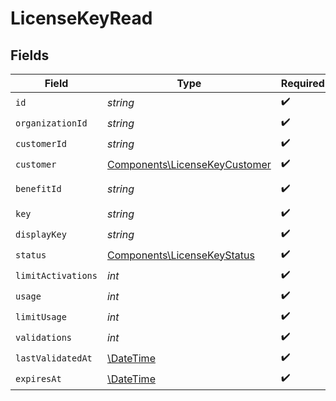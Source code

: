 # LicenseKeyRead


## Fields

| Field                                                                          | Type                                                                           | Required                                                                       | Description                                                                    |
| ------------------------------------------------------------------------------ | ------------------------------------------------------------------------------ | ------------------------------------------------------------------------------ | ------------------------------------------------------------------------------ |
| `id`                                                                           | *string*                                                                       | :heavy_check_mark:                                                             | N/A                                                                            |
| `organizationId`                                                               | *string*                                                                       | :heavy_check_mark:                                                             | N/A                                                                            |
| `customerId`                                                                   | *string*                                                                       | :heavy_check_mark:                                                             | N/A                                                                            |
| `customer`                                                                     | [Components\LicenseKeyCustomer](../../Models/Components/LicenseKeyCustomer.md) | :heavy_check_mark:                                                             | N/A                                                                            |
| `benefitId`                                                                    | *string*                                                                       | :heavy_check_mark:                                                             | The benefit ID.                                                                |
| `key`                                                                          | *string*                                                                       | :heavy_check_mark:                                                             | N/A                                                                            |
| `displayKey`                                                                   | *string*                                                                       | :heavy_check_mark:                                                             | N/A                                                                            |
| `status`                                                                       | [Components\LicenseKeyStatus](../../Models/Components/LicenseKeyStatus.md)     | :heavy_check_mark:                                                             | N/A                                                                            |
| `limitActivations`                                                             | *int*                                                                          | :heavy_check_mark:                                                             | N/A                                                                            |
| `usage`                                                                        | *int*                                                                          | :heavy_check_mark:                                                             | N/A                                                                            |
| `limitUsage`                                                                   | *int*                                                                          | :heavy_check_mark:                                                             | N/A                                                                            |
| `validations`                                                                  | *int*                                                                          | :heavy_check_mark:                                                             | N/A                                                                            |
| `lastValidatedAt`                                                              | [\DateTime](https://www.php.net/manual/en/class.datetime.php)                  | :heavy_check_mark:                                                             | N/A                                                                            |
| `expiresAt`                                                                    | [\DateTime](https://www.php.net/manual/en/class.datetime.php)                  | :heavy_check_mark:                                                             | N/A                                                                            |
